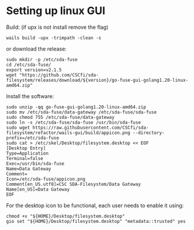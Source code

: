 # Setting up linux GUI

Build:
(if upx is not install remove the flag)
```
wails build -upx -trimpath -clean -s
```

or download the release:
```
sudo mkdir -p /etc/sda-fuse
cd /etc/sda-fuse/
export version=v2.1.5
wget "https://github.com/CSCfi/sda-filesystem/releases/download/${version}/go-fuse-gui-golang1.20-linux-amd64.zip"
```

Install the software:
```
sudo unzip -qq go-fuse-gui-golang1.20-linux-amd64.zip
sudo mv /etc/sda-fuse/data-gateway /etc/sda-fuse/sda-fuse
sudo chmod 755 /etc/sda-fuse/data-gateway
sudo ln -s /etc/sda-fuse/sda-fuse /usr/bin/sda-fuse
sudo wget https://raw.githubusercontent.com/CSCfi/sda-filesystem/refactor/wails-gui/build/appicon.png --directory-prefix=/etc/sda-fuse
sudo cat > /etc/skel/Desktop/filesystem.desktop << EOF
[Desktop Entry]
Type=Application
Terminal=false
Exec=/usr/bin/sda-fuse
Name=Data Gateway
Comment=
Icon=/etc/sda-fuse/appicon.png
Comment[en_US.utf8]=CSC SDA-Filesystem/Data Gateway
Name[en_US]=Data Gateway
EOF
```

For the desktop icon to be functional, each user needs to enable it using:
```
chmod +x "${HOME}/Desktop/filesystem.desktop"
gio set "${HOME}/Desktop/filesystem.desktop" "metadata::trusted" yes
```
